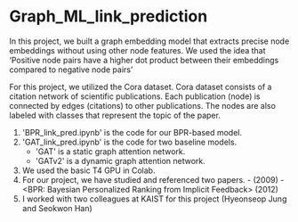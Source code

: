 # Graph_ML_link_prediction

In this project, we built a graph embedding model that extracts precise node embeddings without using other node features.
We used the idea that ‘Positive node pairs have a higher dot product between their embeddings compared to negative node pairs’

For this project, we utilized the Cora dataset. Cora dataset consists of a citation network of scientific publications. Each publication (node) is connected by edges (citations) to other publications. The nodes are also labeled with classes that represent the topic of the paper.

1. 'BPR_link_pred.ipynb' is the code for our BPR-based model.
2. 'GAT_link_pred.ipynb' is the code for two baseline models.
   - 'GAT' is a static graph attention network.
   - 'GATv2' is a dynamic graph attention network.
4. We used the basic T4 GPU in Colab.
5. For our project, we have studied and referenced two papers.
	-<Matrix Factorization> (2009)
	-<BPR: Bayesian Personalized Ranking from Implicit Feedback> (2012)
6. I worked with two colleagues at KAIST for this project (Hyeonseop Jung and Seokwon Han)
